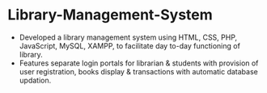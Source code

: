 # Library-Management-System
- Developed a library management system using HTML, CSS, PHP, JavaScript, MySQL, XAMPP, to facilitate day to-day functioning of library.
- Features separate login portals for librarian & students with provision of user registration, books display & transactions with automatic database updation.
